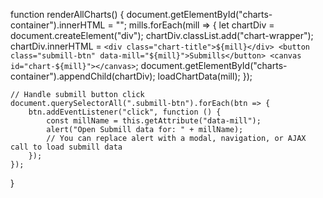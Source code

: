 function renderAllCharts() {
    document.getElementById("charts-container").innerHTML = "";
    mills.forEach(mill => {
        let chartDiv = document.createElement("div");
        chartDiv.classList.add("chart-wrapper");
        chartDiv.innerHTML = `
            <div class="chart-title">${mill}</div>
            <button class="submill-btn" data-mill="${mill}">Submills</button>
            <canvas id="chart-${mill}"></canvas>
        `;
        document.getElementById("charts-container").appendChild(chartDiv);
        loadChartData(mill);
    });

    // Handle submill button click
    document.querySelectorAll(".submill-btn").forEach(btn => {
        btn.addEventListener("click", function () {
            const millName = this.getAttribute("data-mill");
            alert("Open Submill data for: " + millName);
            // You can replace alert with a modal, navigation, or AJAX call to load submill data
        });
    });
}